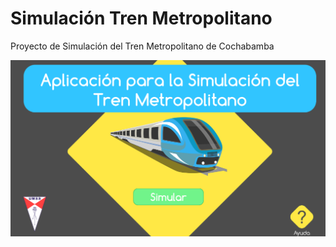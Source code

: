 # Simulación Tren Metropolitano

Proyecto de Simulación del Tren Metropolitano de Cochabamba

[![Image](https://github.com/cr0wg4n/simulacion-tren-metropolitano/blob/m_interfaces/Tren%20Metropolitano/Assets/Images/Main-image.PNG?raw=true)]()